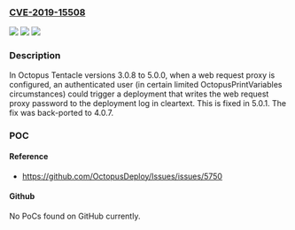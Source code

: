 ### [CVE-2019-15508](https://cve.mitre.org/cgi-bin/cvename.cgi?name=CVE-2019-15508)
![](https://img.shields.io/static/v1?label=Product&message=n%2Fa&color=blue)
![](https://img.shields.io/static/v1?label=Version&message=n%2Fa&color=blue)
![](https://img.shields.io/static/v1?label=Vulnerability&message=n%2Fa&color=brighgreen)

### Description

In Octopus Tentacle versions 3.0.8 to 5.0.0, when a web request proxy is configured, an authenticated user (in certain limited OctopusPrintVariables circumstances) could trigger a deployment that writes the web request proxy password to the deployment log in cleartext. This is fixed in 5.0.1. The fix was back-ported to 4.0.7.

### POC

#### Reference
- https://github.com/OctopusDeploy/Issues/issues/5750

#### Github
No PoCs found on GitHub currently.

